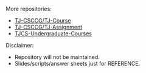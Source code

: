 More repositories:
- [TJ-CSCCG/TJ-Course](https://github.com/TJ-CSCCG/TJCS-Course)
- [TJ-CSCCG/TJ-Assignment](https://github.com/TJ-CSCCG/TJCS-Assignment)
- [TJCS-Undergraduate-Courses](https://github.com/zzhuncle/TJCS-Undergraduate-Courses)

Disclaimer:
- Repository will not be maintained.
- Slides/scripts/answer sheets just for REFERENCE.
